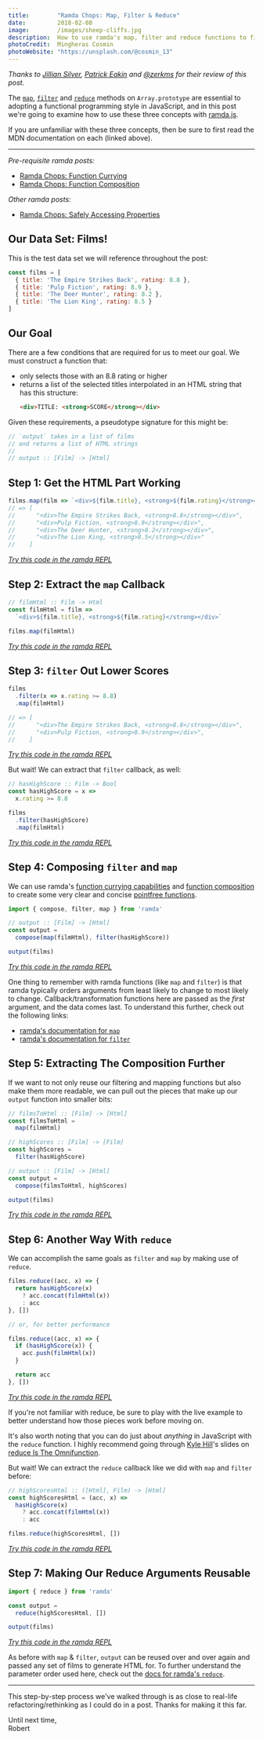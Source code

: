 ```yaml
---
title:        "Ramda Chops: Map, Filter & Reduce"
date:         2018-02-08
image:        /images/sheep-cliffs.jpg
description:  How to use ramda's map, filter and reduce functions to filter and transform a list of popular films.
photoCredit:  Mingheras Cosmin
photoWebsite: "https://unsplash.com/@cosmin_13"
---
```


_Thanks to [Jillian Silver](https://github.com/jsilve), [Patrick
Eakin](https://patrickweakin.com) and [@zerkms](https://twitter.com/zerkms) for
their review of this post._

The [`map`](https://developer.mozilla.org/en-US/docs/Web/JavaScript/Reference/Global_Objects/Array/map),
[`filter`](https://developer.mozilla.org/en-US/docs/Web/JavaScript/Reference/Global_Objects/Array/filter)
and [`reduce`](https://developer.mozilla.org/en-US/docs/Web/JavaScript/Reference/Global_Objects/Array/Reduce)
methods on `Array.prototype` are essential to adopting a functional programming
style in JavaScript, and in this post we're going to examine how to use these
three concepts with [ramda.js](http://ramdajs.com/).

If you are unfamiliar with these three concepts, then be sure to first read the
MDN documentation on each (linked above).

* * *

_Pre-requisite ramda posts:_

* [Ramda Chops: Function Currying](/blog/ramda-chops-function-currying.html)
* [Ramda Chops: Function Composition](/blog/ramda-chops-function-composition.html)

_Other ramda posts:_

* [Ramda Chops: Safely Accessing Properties](/blog/ramda-chops-safely-accessing-properties.html)

## Our Data Set: Films!
This is the test data set we will reference throughout the post:

```js
const films = [
  { title: 'The Empire Strikes Back', rating: 8.8 },
  { title: 'Pulp Fiction', rating: 8.9 },
  { title: 'The Deer Hunter', rating: 8.2 },
  { title: 'The Lion King', rating: 8.5 }
]
```

## Our Goal
There are a few conditions that are required for us to meet our goal. We must
construct a function that:
* only selects those with an 8.8 rating or higher
* returns a list of the selected titles interpolated in an HTML string that
  has this structure:
  ```html
  <div>TITLE: <strong>SCORE</strong></div>
  ```

Given these requirements, a pseudotype signature for this might be:

```js
// `output` takes in a list of films
// and returns a list of HTML strings
//
// output :: [Film] -> [Html]
```

## Step 1: Get the HTML Part Working
```js
films.map(film => `<div>${film.title}, <strong>${film.rating}</strong></div>`)
// => [
//      "<div>The Empire Strikes Back, <strong>8.8</strong></div>",
//      "<div>Pulp Fiction, <strong>8.9</strong></div>",
//      "<div>The Deer Hunter, <strong>8.2</strong></div>",
//      "<div>The Lion King, <strong>8.5</strong></div>"
//    ]
```
_[Try this code in the ramda REPL](https://goo.gl/mQmFBm)_

## Step 2: Extract the `map` Callback
```js
// filmHtml :: Film -> Html
const filmHtml = film =>
  `<div>${film.title}, <strong>${film.rating}</strong></div>`

films.map(filmHtml)
```
_[Try this code in the ramda REPL](https://goo.gl/C4a1kZ)_

## Step 3: `filter` Out Lower Scores
```js
films
  .filter(x => x.rating >= 8.8)
  .map(filmHtml)

// => [
//      "<div>The Empire Strikes Back, <strong>8.8</strong></div>",
//      "<div>Pulp Fiction, <strong>8.9</strong></div>",
//    ]
```
_[Try this code in the ramda REPL](https://goo.gl/yTxfKQ)_

But wait! We can extract that `filter` callback, as well:

```js
// hasHighScore :: Film -> Bool
const hasHighScore = x =>
  x.rating >= 8.8

films
  .filter(hasHighScore)
  .map(filmHtml)
```
_[Try this code in the ramda REPL](https://goo.gl/qG4kZ7)_

## Step 4: Composing `filter` and `map`
We can use ramda's [function currying
capabilities](/blog/ramda-chops-function-currying.html) and [function
composition](/blog/ramda-chops-function-composition.html) to create some very
clear and concise [pointfree functions](https://wiki.haskell.org/Pointfree).

```js
import { compose, filter, map } from 'ramda'

// output :: [Film] -> [Html]
const output =
  compose(map(filmHtml), filter(hasHighScore))

output(films)
```
_[Try this code in the ramda REPL](https://goo.gl/7VMNTV)_

One thing to remember with ramda functions (like `map` and `filter`) is that
ramda typically orders arguments from least likely to change to most likely to
change. Callback/transformation functions here are passed as the _first_
argument, and the data comes last. To understand this further, check out the
following links:

* [ramda's documentation for `map`](http://ramdajs.com/docs/#map)
* [ramda's documentation for `filter`](http://ramdajs.com/docs/#filter)

## Step 5: Extracting The Composition Further
If we want to not only reuse our filtering and mapping functions but also make
them more readable, we can pull out the pieces that make up our `output`
function into smaller bits:

```js
// filmsToHtml :: [Film] -> [Html]
const filmsToHtml =
  map(filmHtml)

// highScores :: [Film] -> [Film]
const highScores =
  filter(hasHighScore)

// output :: [Film] -> [Html]
const output =
  compose(filmsToHtml, highScores)

output(films)
```
_[Try this code in the ramda REPL](https://goo.gl/dFXCEK)_

## Step 6: Another Way With `reduce`
We can accomplish the same goals as `filter` and `map` by making use of
`reduce`.

```js
films.reduce((acc, x) => {
  return hasHighScore(x)
    ? acc.concat(filmHtml(x))
    : acc
}, [])

// or, for better performance

films.reduce((acc, x) => {
  if (hasHighScore(x)) {
    acc.push(filmHtml(x))
  }

  return acc
}, [])
```
_[Try this code in the ramda REPL](https://goo.gl/b86Kdq)_

If you're not familiar with reduce, be sure to play with the live example to
better understand how those pieces work before moving on.

It's also worth noting that you can do just about _anything_ in JavaScript with
the `reduce` function. I highly recommend going through [Kyle Hill](https://twitter.com/kylehill)'s
slides on [reduce Is The Omnifunction](https://omnifunction.herokuapp.com).

But wait! We can extract the `reduce` callback like we did with `map` and
`filter` before:

```js
// highScoresHtml :: ([Html], Film) -> [Html]
const highScoresHtml = (acc, x) =>
  hasHighScore(x)
    ? acc.concat(filmHtml(x))
    : acc

films.reduce(highScoresHtml, [])
```
_[Try this code in the ramda REPL](https://goo.gl/F6NovJ)_

## Step 7: Making Our Reduce Arguments Reusable
```js
import { reduce } from 'ramda'

const output =
  reduce(highScoresHtml, [])

output(films)
```
_[Try this code in the ramda REPL](https://goo.gl/wjbAFY)_

As before with `map` & `filter`, `output` can be reused over and over again and
passed any set of films to generate HTML for. To further understand the
parameter order used here, check out the [docs for ramda's
`reduce`](http://ramdajs.com/docs/#reduce).

* * *

This step-by-step process we've walked through is as close to real-life
refactoring/rethinking as I could do in a post. Thanks for making it this far.

Until next time,
<br />
Robert
